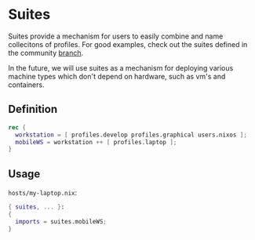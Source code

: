 # Suites
Suites provide a mechanism for users to easily combine and name collecitons of
profiles. For good examples, check out the suites defined in the community
[branch](https://github.com/nrdxp/nixflk/blob/community/suites/default.nix).

In the future, we will use suites as a mechanism for deploying various machine
types which don't depend on hardware, such as vm's and containers.

## Definition
```nix
rec {
  workstation = [ profiles.develop profiles.graphical users.nixos ];
  mobileWS = workstation ++ [ profiles.laptop ];
}
```

## Usage
`hosts/my-laptop.nix`:
```nix
{ suites, ... }:
{
  imports = suites.mobileWS;
}
```

